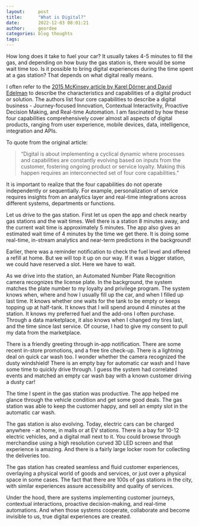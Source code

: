 ```yaml
---
layout:     post
title:      "What is Digital?"
date:       2022-12-03 08:01:21
author:     geordee
categories: blog thoughts
tags:
---
```

How long does it take to fuel your car? It usually takes 4-5 minutes to fill the gas, and depending on how busy the gas station is, there would be some wait time too. Is it possible to bring digital experiences during the time spent at a gas station? That depends on what digital really means.

I often refer to the [2015 McKinsey article by Karel Dörner and David Edelman](https://www.mckinsey.com/industries/technology-media-and-telecommunications/our-insights/what-digital-really-means) to describe the characteristics and capabilities of a digital product or solution. The authors list four core capabilities to describe a digital business - Journey-focused Innovation, Contextual Interactivity, Proactive Decision Making, and Real-time Automation. I am fascinated by how these four capabilities comprehensively cover almost all aspects of digital products, ranging from user experience, mobile devices, data, intelligence, integration and APIs.

To quote from the original article:

> “Digital is about implementing a cyclical dynamic where processes and capabilities are constantly evolving based on inputs from the customer, fostering ongoing product or service loyalty. Making this happen requires an interconnected set of four core capabilities.”

It is important to realize that the four capabilities do not operate independently or sequentially. For example, personalization of service requires insights from an analytics layer and real-time integrations across different systems, departments or functions.

Let us drive to the gas station. First let us open the app and check nearby gas stations and the wait times. Well there is a station 8 minutes away, and the current wait time is approximately 5 minutes. The app also gives an estimated wait time of 4 minutes by the time we get there. It is doing some real-time, in-stream analytics and near-term predictions in the background!

Earlier, there was a reminder notification to check the fuel level and offered a refill at home. But we will top it up on our way. If it was a bigger station, we could have reserved a slot. Here we have to wait.

As we drive into the station, an Automated Number Plate Recognition camera recognizes the license plate. In the background, the system matches the plate number to my loyalty and privilege program. The system knows when, where and how I usually fill up the car, and when I filled up last time. It knows whether one waits for the tank to be empty or keeps topping up at half-tank. It knows that I will spend around 4 minutes at the station. It knows my preferred fuel and the add-ons I often purchase. Through a data marketplace, it also knows when I changed my tires last, and the time since last service. Of course, I had to give my consent to pull my data from the marketplace.

There is a friendly greeting through in-app notification. There are some recent in-store promotions, and a free tire check-up. There is a lightning deal on quick car wash too. I wonder whether the camera recognized the dusty windshield! There is an empty bay for automatic car wash and I have some time to quickly drive through. I guess the system had correlated events and matched an empty car wash bay with a known customer driving a dusty car!

The time I spent in the gas station was productive. The app helped me glance through the vehicle condition and get some good deals. The gas station was able to keep the customer happy, and sell an empty slot in the automatic car wash.

The gas station is also evolving. Today, electric cars can be charged anywhere - at home, in malls or at EV stations. There is a bay for 10-12 electric vehicles, and a digital mall next to it. You could browse through merchandise using a high resolution curved 3D LED screen and that experience is amazing. And there is a fairly large locker room for collecting the deliveries too.

The gas station has created seamless and fluid customer experiences, overlaying a physical world of goods and services, or just over a physical space in some cases. The fact that there are 100s of gas stations in the city, with similar experiences assure accessibility and quality of services.

Under the hood, there are systems implementing customer journeys, contextual interactions, proactive decision-making, and real-time automations. And when those systems cooperate, collaborate and become invisible to us, true digital experiences are created.
